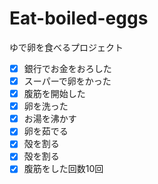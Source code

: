 # Eat-boiled-eggs
ゆで卵を食べるプロジェクト  
- [x] 銀行でお金をおろした   
- [x] スーパーで卵をかった  
- [x] 腹筋を開始した   
- [x] 卵を洗った   
- [x] お湯を沸かす  
- [x] 卵を茹でる
- [x] 殻を割る
- [x] 殻を割る 
- [x] 腹筋をした回数10回 

